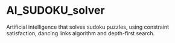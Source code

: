 # AI_SUDOKU_solver
Artificial intelligence that solves sudoku puzzles, using constraint satisfaction, dancing links algorithm and depth-first search. 
